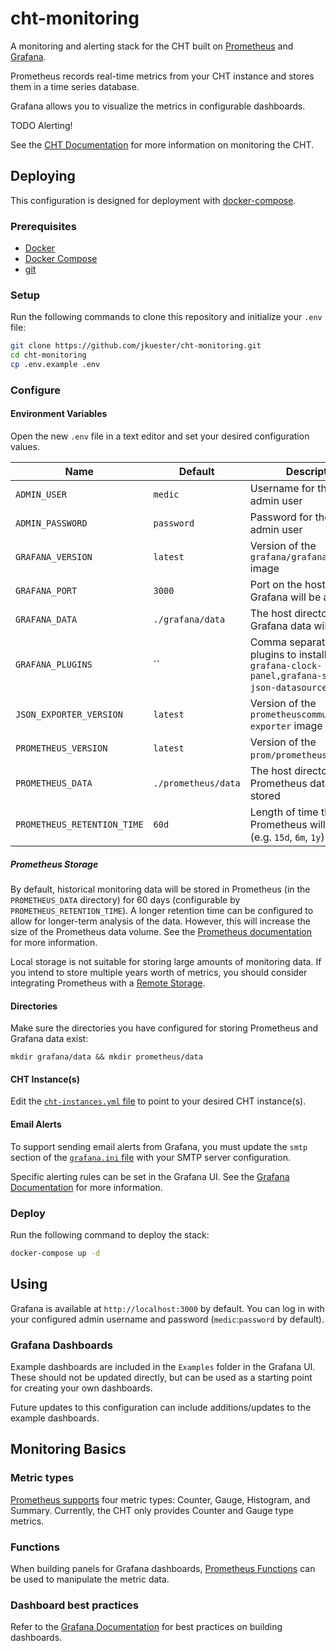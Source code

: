 # cht-monitoring

A monitoring and alerting stack for the CHT built on [Prometheus](https://prometheus.io/) and [Grafana](https://grafana.com/).

Prometheus records real-time metrics from your CHT instance and stores them in a time series database.

Grafana allows you to visualize the metrics in configurable dashboards.

TODO Alerting!

See the [CHT Documentation](https://docs.communityhealthtoolkit.org/apps/guides/hosting/monitoring/) for more information on monitoring the CHT.

## Deploying

This configuration is designed for deployment with [docker-compose](https://docs.docker.com/compose/).  

### Prerequisites

- [Docker](https://docs.docker.com/install/)
- [Docker Compose](https://docs.docker.com/compose/install/)
- [git](https://git-scm.com/book/en/v2/Getting-Started-Installing-Git)

### Setup

Run the following commands to clone this repository and initialize your `.env` file:

```sh
git clone https://github.com/jkuester/cht-monitoring.git
cd cht-monitoring
cp .env.example .env
```

### Configure

#### Environment Variables

Open the new `.env` file in a text editor and set your desired configuration values.

| Name                        | Default             | Description                                                                                            |
|-----------------------------|---------------------|--------------------------------------------------------------------------------------------------------|
| `ADMIN_USER`                | `medic`             | Username for the Grafana admin user                                                                    |
| `ADMIN_PASSWORD`            | `password`          | Password for the Grafana admin user                                                                    |
| `GRAFANA_VERSION`           | `latest`            | Version of the `grafana/grafana-oss` image                                                             |
| `GRAFANA_PORT`              | `3000`              | Port on the host where Grafana will be available                                                       |
| `GRAFANA_DATA`              | `./grafana/data`    | The host directory where Grafana data will be stored                                                   |
| `GRAFANA_PLUGINS`           | ``                  | Comma separated list of plugins to install (e.g: `grafana-clock-panel,grafana-simple-json-datasource`) |
| `JSON_EXPORTER_VERSION`     | `latest`            | Version of the `prometheuscommunity/json-exporter` image                                               |
| `PROMETHEUS_VERSION`        | `latest`            | Version of the `prom/prometheus` image                                                                 |
| `PROMETHEUS_DATA`           | `./prometheus/data` | The host directory where Prometheus data will be stored                                                |
| `PROMETHEUS_RETENTION_TIME` | `60d`               | Length of time that Prometheus will store data (e.g. `15d`, `6m`, `1y`)                                |

##### Prometheus Storage

By default, historical monitoring data will be stored in Prometheus (in the `PROMETHEUS_DATA` directory) for 60 days (configurable by `PROMETHEUS_RETENTION_TIME`). A longer retention time can be configured to allow for longer-term analysis of the data.  However, this will increase the size of the Prometheus data volume.  See the [Prometheus documentation](https://prometheus.io/docs/prometheus/latest/storage/) for more information.

Local storage is not suitable for storing large amounts of monitoring data. If you intend to store multiple years worth of metrics, you should consider integrating Prometheus with a [Remote Storage](https://prometheus.io/docs/operating/integrations/#remote-endpoints-and-storage/).

#### Directories

Make sure the directories you have configured for storing Prometheus and Grafana data exist:

```shell
mkdir grafana/data && mkdir prometheus/data 
```

#### CHT Instance(s)

Edit the [`cht-instances.yml` file](./cht-instances.yml) to point to your desired CHT instance(s).

#### Email Alerts

To support sending email alerts from Grafana, you must update the `smtp` section of the [`grafana.ini` file](./grafana/grafana.ini) with your SMTP server configuration.

Specific alerting rules can be set in the Grafana UI.  See the [Grafana Documentation](https://grafana.com/docs/grafana/latest/alerting/) for more information.

### Deploy

Run the following command to deploy the stack:

```sh
docker-compose up -d
```

## Using

Grafana is available at `http://localhost:3000` by default. You can log in with your configured admin username and password (`medic`:`password` by default).

### Grafana Dashboards

Example dashboards are included in the `Examples` folder in the Grafana UI. These should not be updated directly, but can be used as a starting point for creating your own dashboards.

Future updates to this configuration can include additions/updates to the example dashboards.

## Monitoring Basics

### Metric types

[Prometheus supports](https://prometheus.io/docs/concepts/metric_types/) four metric types: Counter, Gauge, Histogram, and Summary.  Currently, the CHT only provides Counter and Gauge type metrics.  

### Functions

When building panels for Grafana dashboards, [Prometheus Functions](https://prometheus.io/docs/prometheus/latest/querying/functions/) can be used to manipulate the metric data.  

### Dashboard best practices

Refer to the [Grafana Documentation](https://grafana.com/docs/grafana/latest/dashboards/build-dashboards/best-practices/) for best practices on building dashboards.
